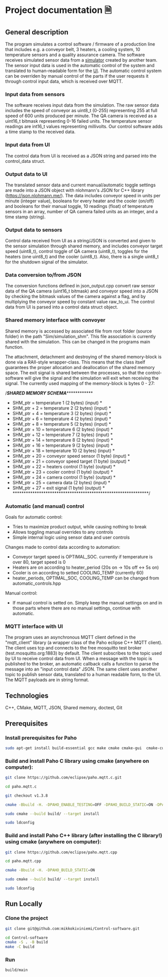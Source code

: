 
# Project documentation 🗎

## General description
The program simulates a control software / firmware of a production line that includes e.g. a conveyor belt, 3 heaters, a cooling system, 10 temperature sensors and a quality assurance camera. The software receives simulated sensor data from a [simulator](https://github.com/kmoilane/graduation_project) created by another team.
The sensor input data is used in the automatic control of the system and translated to human-readable form for the [UI](https://github.com/heidikrisse/ProductionLineUi). The automatic control system can be overriden by manual control of the parts if the user requests it through control input data, which is received over MQTT.
### Input data from sensors
The software receives input data from the simulation. The raw sensor data includes the speed of conveyor as uint8_t (0-255) representing 255 at full speed of 600 units produced per minute. The QA camera is received as a uint16_t bitmask representing 0-16 failed units. The temperature sensor readings are int16_t values representing millivolts. Our control software adds a time stamp to the received data.
### Input data from UI
The control data from UI is received as a JSON string and parsed into the control_data struct.
### Output data to UI
The translated sensor data and current manual/automatic toggle settings are made into a JSON object with nlohmann's JSON for C++ library (https://json.nlohmann.me/). The data includes conveyor speed in units per minute (integer value), booleans for every heater and the cooler (on/off) and booleans for their manual toggle, 10 readings (float) of temperature sensors in an array, number of QA camera failed units as an integer, and a time stamp (string).
### Output data to sensors
Control data received from UI as a string/JSON is converted and given to the sensor simulation through shared memory, and includes conveyor target speed (uint8_t), control toggle of QA camera (uint8_t), toggles for the heaters (one uint8_t) and the cooler (uint8_t). Also, there is a single uint8_t for the shutdown signal of the simulator.
### Data conversion to/from JSON
The conversion functions defined in json_output.cpp convert raw sensor data of the QA camera (uint16_t bitmask) and conveyor speed into a JSON by checking the bitmask values of the camera against a flag, and by multiplying the conveyor speed by constant value raw_to_ui. The control data from UI is parsed into a control data struct object.
### Shared memory interface with convoyer
Shared memory is accessed by associated file from root folder (source folder) in the path "Sim/simulation_shm". This file association is currently shared with the simulation. This can be changed in the programs main function.

The attachment, detachment and destroying of the shared memory-block is done via a RAII-style wrapper-class. This means that the class itself guarantees the proper allocation and deallocation of the shared memory space. The exit signal is shared between the processes, so that the control-software will give the signal and the simulation will exit when receiving the signal. The currently used mapping of the memory-block is bytes 0 - 27:

/***************SHARED MEMORY SCHEMA***************************
*  SHM_ptr       = temperature 1         (2 bytes)   (input)  *
*  SHM_ptr + 2   = temperature 2         (2 bytes)   (input)  *
*  SHM_ptr + 4   = temperature 3         (2 bytes)   (input)  *
*  SHM_ptr + 6   = temperature 4         (2 bytes)   (input)  *
*  SHM_ptr + 8   = temperature 5         (2 bytes)   (input)  *
*  SHM_ptr + 10  = temperature 6         (2 bytes)   (input)  *
*  SHM_ptr + 12  = temperature 7         (2 bytes)   (input)  *
*  SHM_ptr + 14  = temperature 8         (2 bytes)   (input)  *
*  SHM_ptr + 16  = temperature 9         (2 bytes)   (input)  *
*  SHM_ptr + 18  = temperature 10        (2 bytes)   (input)  *
*  SHM_ptr + 20  = conveyor speed sensor (1 byte)    (input)  *
*  SHM_ptr + 21  = conveyor speed target (1 byte)    (output) *
*  SHM_ptr + 22  = heaters control       (1 byte)    (output) *
*  SHM_ptr + 23  = cooler control        (1 byte)    (output) *
*  SHM_ptr + 24  = camera control        (1 byte)    (output) *
*  SHM_ptr + 25  = camera data           (2 bytes)   (input)  *
*  SHM_ptr + 27  = exit signal           (1 byte)    (output) *
**************************************************************/

### Automatic (and manual) control
Goals for automatic control:
- Tries to maximize product output, while causing nothing to break
- Allows toggling manual overrides to any controls
- Simple internal logic using sensor data and user controls 

Changes made to control data according to automation:
- Conveyor target speed is OPTIMAL_SOC. currently if temperature is over 80, target speed is 0
- Heaters are on according to heater_period (20s on -> 10s off <-> 5s on)
- Cooler is on according to setted COOLING_TEMP (currently 60)
- heater_periods, OPTIMAL_SOC, COOLING_TEMP can be changed from automatic_controls.hpp

Manual control:
- If manual control is setted on. Simply keep the manual settings on and in those parts where there are no manual settings, continue with automatic.
### MQTT interface with UI
The program uses an asynchronous MQTT client defined in the "mqtt_client" library (a wrapper class of the Paho eclipse C++ MQTT client). The client uses tcp and connects to the free mosquitto test broker (test.mosquitto.org:1883) by default. The client subscribes to the topic used by UI to receive control data from UI. When a message with the topic is published to the broker, an automatic callback calls a function to parse the message into an "input control data" JSON. The same client uses another topic to publish sensor data, translated to a human readable form, to the UI. The MQTT payloads are in string format.

## Technologies
C++, CMake, MQTT, JSON, Shared memory, doctest, Git
## Prerequisites
### Install prerequisites for Paho
```bash
sudo apt-get install build-essential gcc make cmake cmake-gui  cmake-curses-gui libssl-dev
```
### Build and install Paho C library using cmake (anywhere on computer):
```bash
git clone https://github.com/eclipse/paho.mqtt.c.git
```
```bash
cd paho.mqtt.c
```
```bash
git checkout v1.3.8
```
```bash
cmake -Bbuild -H. -DPAHO_ENABLE_TESTING=OFF -DPAHO_BUILD_STATIC=ON -DPAHO_WITH_SSL=ON -DPAHO_HIGH_PERFORMANCE=ON
```
```bash
sudo cmake --build build/ --target install
```
```bash
sudo ldconfig
```
### Build and install Paho C++ library (after installing the C library!) using cmake (anywhere on computer):
```bash
git clone https://github.com/eclipse/paho.mqtt.cpp
```
```bash
cd paho.mqtt.cpp
```
```bash
cmake -Bbuild -H. -DPAHO_BUILD_STATIC=ON
```
```bash
sudo cmake --build build/ --target install
```
```bash
sudo ldconfig
```
## Run Locally
### Clone the project
```bash
git clone git@github.com:mikkokiviniemi/Control-software.git
```
```bash
cd Control-software
cmake -S . -B build
make -C build
```
### Run
```bash
build/main
```
